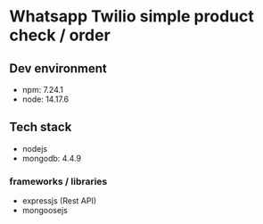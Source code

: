 # Whatsapp Twilio simple product check / order

## Dev environment

- npm: 7.24.1
- node: 14.17.6

## Tech stack

- nodejs
- mongodb: 4.4.9

### frameworks / libraries

- expressjs (Rest API)
- mongoosejs
